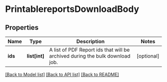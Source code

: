 # PrintablereportsDownloadBody

## Properties
Name | Type | Description | Notes
------------ | ------------- | ------------- | -------------
**ids** | **list[int]** | A list of PDF Report ids that will be archived during the bulk download job. | [optional] 

[[Back to Model list]](../README.md#documentation-for-models) [[Back to API list]](../README.md#documentation-for-api-endpoints) [[Back to README]](../README.md)

